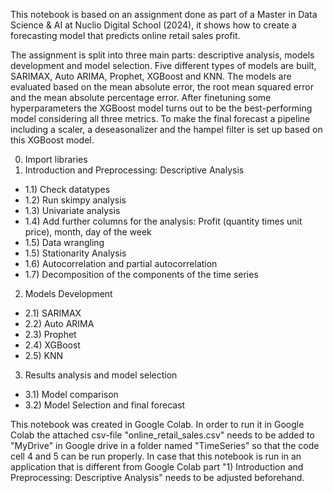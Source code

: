 This notebook is based on an assignment done as part of a Master in Data Science & AI at Nuclio Digital School (2024), it shows how to create a forecasting model that predicts online retail sales profit.

The assignment is split into three main parts: descriptive analysis, models development and model selection. Five different types of models are built, SARIMAX, Auto ARIMA, Prophet, XGBoost and KNN. The models are evaluated based on the mean absolute error, the root mean squared error and the mean absolute percentage error. After finetuning some hyperparameters the XGBoost model turns out to be the best-performing model considering all three metrics. To make the final forecast a pipeline including a scaler, a deseasonalizer and the hampel filter is set up based on this XGBoost model.

0) Import libraries
1) Introduction and Preprocessing: Descriptive Analysis
- 1.1) Check datatypes
- 1.2) Run skimpy analysis
- 1.3) Univariate analysis
- 1.4) Add further columns for the analysis: Profit (quantity times unit price), month, day of the week
- 1.5) Data wrangling
- 1.5) Stationarity Analysis
- 1.6) Autocorrelation and partial autocorrelation
- 1.7) Decomposition of the components of the time series
2) Models Development
- 2.1) SARIMAX
- 2.2) Auto ARIMA
- 2.3) Prophet
- 2.4) XGBoost
- 2.5) KNN
3) Results analysis and model selection
- 3.1) Model comparison
- 3.2) Model Selection and final forecast
  
This notebook was created in Google Colab. In order to run it in Google Colab the attached csv-file "online_retail_sales.csv" needs to be added to "MyDrive" in Google drive in a folder named "TimeSeries" so that the code cell 4 and 5 can be run properly. In case that this notebook is run in an application that is different from Google Colab part "1) Introduction and Preprocessing: Descriptive Analysis" needs to be adjusted beforehand.
